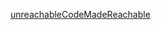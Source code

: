 
[unreachableCodeMadeReachable](../_lib/ubiquitous_bash/_lib/kit/app/researchEngine/trial/unreachableCodeMadeReachable/response-solution-llama-3.1-nemotron-ultra-253b-v1.md)


